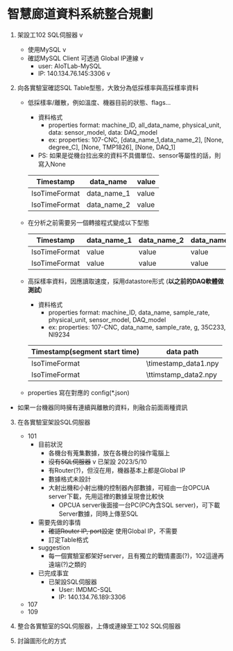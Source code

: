 
# 智慧廊道資料系統整合規劃

1. 架設工102 SQL伺服器 v
   - 使用MySQL v
   - 確認MySQL Client 可透過 Global IP連線 v
     - user: AIoTLab-MySQL
     - IP: 140.134.76.145:3306 v


2. 向各實驗室確認SQL Table型態，大致分為低採樣率與高採樣率資料
   - 低採樣率/離散，例如溫度、機器目前的狀態、flags...
     - 資料格式
       - properties format: machine_ID, all_data_name, physical_unit, data: sensor_model, data: DAQ_model
       - ex: properties: 107-CNC, [data_name_1,data_name_2], [None, degree_C], [None, TMP1826], [None, DAQ_1]
      - PS: 如果是從機台拉出來的資料不具備單位、sensor等屬性的話，則寫入None

      | Timestamp     | data_name   | value |
      | ------------- | ----------- | ----- |
      | IsoTimeFormat | data_name_1 | value |
      | IsoTimeFormat | data_name_2 | value |

    - 在分析之前需要另一個轉接程式變成以下型態

      | Timestamp     | data_name_1 | data_name_2 | data_name_3 |
      | ------------- | ----------- | ----------- | ----------- |
      | IsoTimeFormat | value       | value       | value       |
      | IsoTimeFormat | value       | value       | value       |

   - 高採樣率資料，因應讀取速度，採用datastore形式 (**以之前的DAQ軟體做測試**)
     - 資料格式
       - properties format: machine_ID, data_name, sample_rate, physical_unit, sensor_model, DAQ_model
        - ex: properties: 107-CNC, data_name, sample_rate, g, 35C233, NI9234
      
      | Timestamp(segment start time) | data path            |
      | ----------------------------- | -------------------- |
      | IsoTimeFormat                 | \timestamp_data1.npy |
      | IsoTimeFormat                 | \ttimstamp_data2.npy |

   - properties 寫在對應的 config(*.json)
  - 如果一台機器同時擁有連續與離散的資料，則融合前面兩種資訊

3. 在各實驗室架設SQL伺服器
   - 101
     - 目前狀況
       - 各機台有蒐集數據，放在各機台的操作電腦上
       - ~~沒有SQL伺服器~~ v 已架設 2023/5/10
       - 有Router(?)，但沒在用，機器基本上都是Global IP
       - 數據格式未設計
       - 大射出機和小射出機的控制器內部數據，可經由一台OPCUA server下載，先用這裡的數據呈現會比較快
         - OPCUA server後面接一台PC(PC內含SQL server)，可下載Server數據，同時上傳至SQL
     - 需要先做的事情
       - ~~確認Router IP, port設定~~ 使用Global IP，不需要
       - 訂定Table格式
     - suggestion
       - 每一個實驗室都架好server，且有獨立的戰情畫面(?)，102這邊再遠端(?)之類的
     - 已完成事宜
       - 已架設SQL伺服器
         - User: IMDMC-SQL
         - IP: 140.134.76.189:3306
   - 107
   - 109
  
4. 整合各實驗室的SQL伺服器，上傳或連線至工102 SQL伺服器

5. 討論圖形化的方式